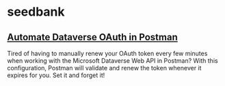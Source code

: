 # seedbank

## [Automate Dataverse OAuth in Postman](./Automate-Dataverse-OAuth-in-Postman)

Tired of having to manually renew your OAuth token every few minutes when working with the Microsoft Dataverse Web API in Postman? With this configuration, Postman will validate and renew the token whenever it expires for you. Set it and forget it!